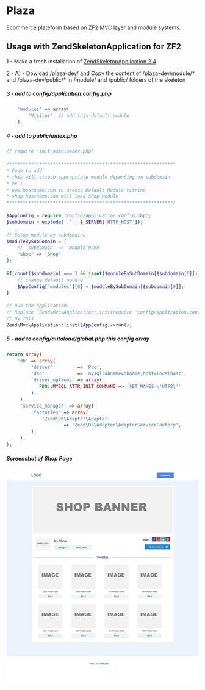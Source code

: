 # Plaza
Ecommerce plateform based on ZF2 MVC layer and module systems.

## Usage with ZendSkeletonApplication for ZF2

1 - Make a fresh installation of 
    [ZendSkeletonApplication 2.4](https://github.com/zendframework/ZendSkeletonApplication/blob/release-2.4/README.md) 

2 - A) - Dowload /plaza-dev/ and Copy the content of /plaza-dev/module/* and  /plaza-dev/public/* in /module/ and /public/ folders of the skeleton

##### 3 - add to config/application.config.php

``` php 
    'modules' => array(
        'Visitor', // add this default module
    ),
```
##### 4 - add to public/index.php

``` php
// require 'init_autoloader.php'

/*************************************************************
* Code to add
* this will attach appropriate module depending on subdomain
* ex :
* www.hostname.com to access Default Module Vitrine
* shop.hostname.com will load Shop Module
*************************************************************/

$AppConfig = require 'config/application.config.php';
$subdomain = explode('.' , $_SERVER['HTTP_HOST']);

// Setup module by subdomaine
$moduleBySubDomain = [
    // 'subdomain' => 'module name'
    "shop" => 'Shop'
];

if(count($subdomain) === 3 && isset($moduleBySubDomain[$subdomain[0]])){    
    // change default module
    $AppConfig['modules'][0] = $moduleBySubDomain[$subdomain[0]];
}

// Run the application!
// Replace `Zend\Mvc\Application::init(require 'config/application.config.php')->run();`
// By this
Zend\Mvc\Application::init($AppConfig)->run();

```

##### 5 - add to config/autoload/global.php this config array

``` php
return array(
    'db' => array(
         'driver'         => 'Pdo',
         'dsn'            => 'mysql:dbname=dbname;host=localhost',
         'driver_options' => array(
            PDO::MYSQL_ATTR_INIT_COMMAND => 'SET NAMES \'UTF8\''
         ),
     ),
     'service_manager' => array(
         'factories' => array(
             'Zend\Db\Adapter\Adapter'
                     => 'Zend\Db\Adapter\AdapterServiceFactory',
         ),
     ),
);
```
##### Screenshot of Shop Page 
![Shop Page](/screenshot/plaza-shop.png?raw=true "Shop Page")

